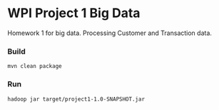 # WPI Project 1 Big Data
Homework 1 for big data. Processing Customer and Transaction data.

### Build

	mvn clean package

### Run

	hadoop jar target/project1-1.0-SNAPSHOT.jar
